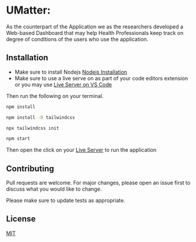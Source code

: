 # UMatter: 

As the counterpart of the Application we as the researchers developed a Web-based Dashboard that may help Health Professionals keep track on degree of conditions of the users who use the application.

## Installation
- Make sure to install Nodejs [Nodejs Installation](https://nodejs.org/en/)
- Make sure to use a live serve on as part of your code editors extension or you may use [Live Server on VS Code](https://marketplace.visualstudio.com/items?itemName=ritwickdey.LiveServer)

Then run the following on your terminal.

```bash
npm install 
```
```bash
npm install -D tailwindcss
```
```bash
npx tailwindcss init
```
```bash
npm start
```
Then open the click on your [Live Server](https://marketplace.visualstudio.com/items?itemName=ritwickdey.LiveServer) to run the application


## Contributing
Pull requests are welcome. For major changes, please open an issue first to discuss what you would like to change.

Please make sure to update tests as appropriate.

## License
[MIT](https://choosealicense.com/licenses/mit/)

